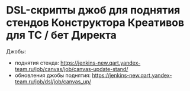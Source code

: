DSL-скрипты джоб для поднятия стендов Конструктора Креативов для ТС / бет Директа
=================================================================================

Джобы:

* поднятия стенда:  https://jenkins-new.qart.yandex-team.ru/job/canvas/job/canvas-update-stand/
* обновления джобы поднятия: https://jenkins-new.qart.yandex-team.ru/job/dsl/job/canvas_up/
